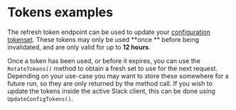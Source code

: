 # Tokens examples

The refresh token endpoint can be used to update
your [configuration tokenset](https://api.slack.com/authentication/config-tokens). These tokens may only be used **once
** before being invalidated, and are only valid for up to **12 hours**.

Once a token has been used, or before it expires, you can use the `RotateTokens()` method to obtain a fresh set to use
for the next request. Depending on your use-case you may want to store these somewhere for a future run, so they are
only returned by the method call. If you wish to update the tokens inside the active Slack client, this can be done
using `UpdateConfigTokens()`.
